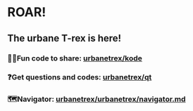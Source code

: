 # ROAR!
## The urbane T-rex is here!
### 👨‍💻Fun code to share: [urbanetrex/kode](https://github.com/urbanetrex/kode)
### ❓Get questions and codes: [urbanetrex/qt](https://github.com/urbanetrex/qt)
### 🗺️Navigator: [urbanetrex/urbanetrex/navigator.md](https://github.com/urbanetrex/urbanetrex/blob/main/navigator.md)
